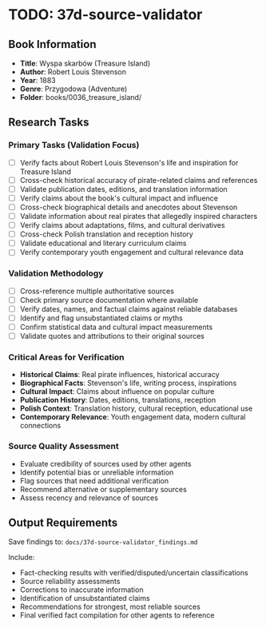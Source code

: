 # TODO: 37d-source-validator

## Book Information
- **Title**: Wyspa skarbów (Treasure Island)
- **Author**: Robert Louis Stevenson  
- **Year**: 1883
- **Genre**: Przygodowa (Adventure)
- **Folder**: books/0036_treasure_island/

## Research Tasks

### Primary Tasks (Validation Focus)
- [ ] Verify facts about Robert Louis Stevenson's life and inspiration for Treasure Island
- [ ] Cross-check historical accuracy of pirate-related claims and references
- [ ] Validate publication dates, editions, and translation information
- [ ] Verify claims about the book's cultural impact and influence
- [ ] Cross-check biographical details and anecdotes about Stevenson
- [ ] Validate information about real pirates that allegedly inspired characters
- [ ] Verify claims about adaptations, films, and cultural derivatives
- [ ] Cross-check Polish translation and reception history
- [ ] Validate educational and literary curriculum claims
- [ ] Verify contemporary youth engagement and cultural relevance data

### Validation Methodology
- [ ] Cross-reference multiple authoritative sources
- [ ] Check primary source documentation where available
- [ ] Verify dates, names, and factual claims against reliable databases
- [ ] Identify and flag unsubstantiated claims or myths
- [ ] Confirm statistical data and cultural impact measurements
- [ ] Validate quotes and attributions to their original sources

### Critical Areas for Verification
- **Historical Claims**: Real pirate influences, historical accuracy
- **Biographical Facts**: Stevenson's life, writing process, inspirations
- **Cultural Impact**: Claims about influence on popular culture
- **Publication History**: Dates, editions, translations, reception
- **Polish Context**: Translation history, cultural reception, educational use
- **Contemporary Relevance**: Youth engagement data, modern cultural connections

### Source Quality Assessment
- Evaluate credibility of sources used by other agents
- Identify potential bias or unreliable information
- Flag sources that need additional verification
- Recommend alternative or supplementary sources
- Assess recency and relevance of sources

## Output Requirements
Save findings to: `docs/37d-source-validator_findings.md`

Include:
- Fact-checking results with verified/disputed/uncertain classifications
- Source reliability assessments
- Corrections to inaccurate information
- Identification of unsubstantiated claims
- Recommendations for strongest, most reliable sources
- Final verified fact compilation for other agents to reference
